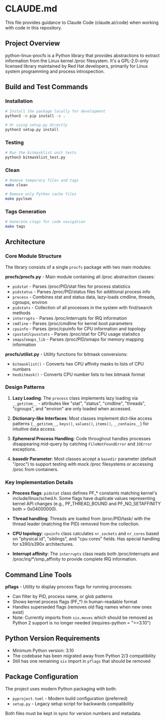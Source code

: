 # CLAUDE.md

This file provides guidance to Claude Code (claude.ai/code) when working with code in this repository.

## Project Overview

python-linux-procfs is a Python library that provides abstractions to extract information from the Linux kernel /proc filesystem. It's a GPL-2.0-only licensed library maintained by Red Hat developers, primarily for Linux system programming and process introspection.

## Build and Test Commands

### Installation
```bash
# Install the package locally for development
python3 -m pip install -e .

# Or using setup.py directly
python3 setup.py install
```

### Testing
```bash
# Run the bitmasklist unit tests
python3 bitmasklist_test.py
```

### Clean
```bash
# Remove temporary files and tags
make clean

# Remove only Python cache files
make pyclean
```

### Tags Generation
```bash
# Generate ctags for code navigation
make tags
```

## Architecture

### Core Module Structure

The library consists of a single `procfs` package with two main modules:

**procfs/procfs.py** - Main module containing all /proc abstraction classes:
- `pidstat` - Parses /proc/PID/stat files for process statistics
- `pidstatus` - Parses /proc/PID/status files for additional process info
- `process` - Combines stat and status data, lazy-loads cmdline, threads, cgroups, environ
- `pidstats` - Collection of all processes in the system with find/search methods
- `interrupts` - Parses /proc/interrupts for IRQ information
- `cmdline` - Parses /proc/cmdline for kernel boot parameters
- `cpuinfo` - Parses /proc/cpuinfo for CPU information and topology
- `cpustat`/`cpusstats` - Parses /proc/stat for CPU usage statistics
- `smaps`/`smaps_lib` - Parses /proc/PID/smaps for memory mapping information

**procfs/utilist.py** - Utility functions for bitmask conversions:
- `bitmasklist()` - Converts hex CPU affinity masks to lists of CPU numbers
- `hexbitmask()` - Converts CPU number lists to hex bitmask format

### Design Patterns

1. **Lazy Loading**: The `process` class implements lazy loading via `__getitem__` - attributes like "stat", "status", "cmdline", "threads", "cgroups", and "environ" are only loaded when accessed.

2. **Dictionary-like Interfaces**: Most classes implement dict-like access patterns (`__getitem__`, `keys()`, `values()`, `items()`, `__contains__`) for intuitive data access.

3. **Ephemeral Process Handling**: Code throughout handles processes disappearing mid-query by catching `FileNotFoundError` and `IOError` exceptions.

4. **basedir Parameter**: Most classes accept a `basedir` parameter (default "/proc") to support testing with mock /proc filesystems or accessing /proc from containers.

### Key Implementation Details

- **Process flags**: `pidstat` class defines PF_* constants matching kernel's include/linux/sched.h. Some flags have duplicate values representing kernel API changes (e.g., PF_THREAD_BOUND and PF_NO_SETAFFINITY both = 0x04000000).

- **Thread handling**: Threads are loaded from /proc/PID/task/ with the thread leader (matching the PID) removed from the collection.

- **CPU topology**: `cpuinfo` class calculates `nr_sockets` and `nr_cores` based on "physical id", "siblings", and "cpu cores" fields. Has special handling for s390/s390x architectures.

- **Interrupt affinity**: The `interrupts` class reads both /proc/interrupts and /proc/irq/*/smp_affinity to provide complete IRQ information.

## Command Line Tools

**pflags** - Utility to display process flags for running processes:
- Can filter by PID, process name, or glob patterns
- Shows kernel process flags (PF_*) in human-readable format
- Handles superseded flags (removes old flag names when new ones exist)
- Note: Currently imports from `six.moves` which should be removed as Python 2 support is no longer needed (requires-python = ">=3.10")

## Python Version Requirements

- Minimum Python version: 3.10
- The codebase has been migrated away from Python 2/3 compatibility
- Still has one remaining `six` import in `pflags` that should be removed

## Package Configuration

The project uses modern Python packaging with both:
- `pyproject.toml` - Modern build configuration (preferred)
- `setup.py` - Legacy setup script for backwards compatibility

Both files must be kept in sync for version numbers and metadata.
